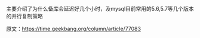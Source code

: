 
主要介绍了为什么备库会延迟好几个小时，及mysql目前常用的5.6,5.7等几个版本的并行复制策略


原文：https://time.geekbang.org/column/article/77083